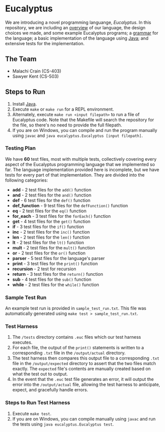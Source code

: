 # Eucalyptus

We are introducing a novel programming languange, *Eucalyptus*. In this repository, we are including an [overview](OVERVIEW.md) of our language, the design choices we made, and some example Eucalyptus programs; a [grammar](GRAMMAR.md) for the language; a basic implementation of the language using [Java](https://www.java.com/en/); and extensive tests for the implementation.

## The Team

- Malachi Crain (CS-403)
- Sawyer Kent (CS-503)

## Steps to Run

1. Install [Java](https://www.java.com/en/download/).
2. Execute `make` or `make run` for a REPL environment.
3. Alternately, execute `make run <input filepath>` to run a file of Eucalyptus code. Note that the Makefile will search the repository for the file, so there's no need to provide the full filepath.
4. If you are on Windows, you can compile and run the program manually using `javac` and `java eucalyptus.Eucalyptus [input filepath]`.

### Testing Plan

We have **60** test files, most with multiple tests, collectively covering every aspect of the Eucalyptus programming language that we implemented so far. The language implementation provided here is incomplete, but we have tests for every part of that implementation. They are divided into the following categories:

- **add** - 2 test files for the `add()` function
- **and** - 2 test files for the `and()` function
- **def** - 6 test files for the `def()` function
- **def_function** - 9 test files for the `defFunction()` function
- **eq** - 2 test files for the `eq()` function
- **for_each** - 3 test files for the `forEach()` function
- **get** - 4 test files for the `get()` function
- **if** - 3 test files for the `if()` function
- **inc** - 2 test files for the `inc()` function
- **len** - 2 test files for the `len()` function
- **lt** - 2 test files for the `lt()` function
- **mult** - 2 test files for the `mult()` function
- **or** - 2 test files for the `or()` function
- **parser** - 5 test files for the language's parser
- **print** - 3 test files for the `print()` function
- **recursion** - 2 test for recursion
- **return** - 3 test files for the `return()` function
- **sub** - 4 test files for the `sub()` function
- **while** - 2 test files for the `while()` function

### Sample Test Run

An example test run is provided in `sample_test_run.txt`. This file was automatically generated using `make test > sample_test_run.txt`.

### Test Harness

1. The `/tests` directory contains `.euc` files which our test harness executes.
2. For each file, the output of the `print()` statements is written to a corresponding `.txt` file in the `/output/actual` directory.
3. The test harness then compares this output file to a corresponding `.txt` file in the `/output/expected` directory to assert that the two files match exactly. The `expected` file's contents are manually created based on what the test out to output.
4. In the event that the `.euc` test file generates an error, it will output the error into the `/output/actual` file, allowing the test harness to anticipate, expect, and gracefully handle errors.

### Steps to Run Test Harness

1. Execute `make test`.
2. If you are on Windows, you can compile manually using `javac` and run the tests using `java eucalyptus.Eucalyptus test`.